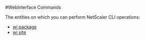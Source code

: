 #WebInterface Commands

The entities on which you can perform NetScaler CLI operations:
<ul><li><a href="../../wi/wi-package/wi-package">wi package</a></li><li><a href="../../wi/wi-site/wi-site">wi site</a></li></ul>



